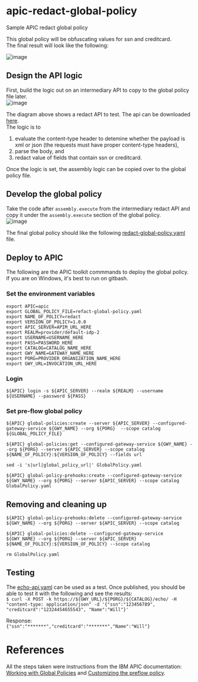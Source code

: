 # apic-redact-global-policy
Sample APIC redact global policy  

This global policy will be obfuscating values for ssn and creditcard.  
The final result will look like the following:  

![image](https://github.com/user-attachments/assets/70bbdfbc-5fad-4aee-bbf4-5b48034dc1ee)  

## Design the API logic  
First, build the logic out on an intermediary API to copy to the global policy file later.  
![image](https://github.com/user-attachments/assets/05a8c459-88f3-4b5a-b358-df61a141f8e7)  

The diagram above shows a redact API to test. 
The api can be downloaded [here](https://github.com/ibmArtifacts/apic-redact-global-policy/blob/main/redact-api.yaml).  
The logic is to  
1. evaluate the content-type header to detemine whether the payload is xml or json (the requests must have proper content-type headers),  
2. parse the body, and  
3. redact value of fields that contain ssn or creditcard.  

Once the logic is set, the assembly logic can be copied over to the global policy file.    

## Develop the global policy  
Take the code after `assembly.execute` from the intermediary redact API and copy it under the `assembly.execute` section of the global policy.  
![image](https://github.com/user-attachments/assets/97c1ea67-fab0-4c3b-a42c-6b8da74f66f3)  

The final global policy should like the following [redact-global-policy.yaml](https://github.com/ibmArtifacts/apic-redact-global-policy/blob/main/redact-global-policy.yaml) file.  

## Deploy to APIC  
The following are the APIC toolkit commmands to deploy the global policy.  
If you are on Windows, it's best to run on gitbash.  

### Set the environment variables  
```
export APIC=apic
export GLOBAL_POLICY_FILE=refact-global-policy.yaml
export NAME_OF_POLICY=redact
export VERSION_OF_POLICY=1.0.0
export APIC_SERVER=APIM_URL_HERE
export REALM=provider/default-idp-2
export USERNAME=USERNAME_HERE
export PASS=PASSWORD_HERE
export CATALOG=CATALOG_NAME_HERE
export GWY_NAME=GATEWAY_NAME_HERE
export PORG=PROVIDER_ORGANIZATION_NAME_HERE
export GWY_URL=INVOCATION_URL_HERE
```

### Login  
`${APIC} login -s ${APIC_SERVER} --realm ${REALM} --username ${USERNAME} --password ${PASS}`


### Set pre-flow global policy  
```
${APIC} global-policies:create --server ${APIC_SERVER} --configured-gateway-service ${GWY_NAME} --org ${PORG}  --scope catalog ${GLOBAL_POLICY_FILE}

${APIC} global-policies:get --configured-gateway-service ${GWY_NAME} --org ${PORG} --server ${APIC_SERVER} --scope catalog ${NAME_OF_POLICY}:${VERSION_OF_POLICY} --fields url

sed -i 's|url|global_policy_url|' GlobalPolicy.yaml

${APIC} global-policy-prehooks:create --configured-gateway-service ${GWY_NAME} --org ${PORG} --server ${APIC_SERVER} --scope catalog GlobalPolicy.yaml
```  
## Removing and cleaning up  
```
${APIC} global-policy-prehooks:delete --configured-gateway-service ${GWY_NAME} --org ${PORG} --server ${APIC_SERVER} --scope catalog

${APIC} global-policies:delete --configured-gateway-service ${GWY_NAME} --org ${PORG} --server ${APIC_SERVER} ${NAME_OF_POLICY}:${VERSION_OF_POLICY} --scope catalog

rm GlobalPolicy.yaml
```

## Testing
The [echo-api.yaml](https://github.com/ibmArtifacts/apic-redact-global-policy/blob/main/echo-api.yaml) can be used as a test.
Once published, you should be able to test it with the following and see the results:  
`$ curl -X POST -k https://${GWY_URL}/${PORG}/${CATALOG}/echo/ -H "content-type: application/json" -d '{"ssn":"123456789", "creditcard":"12324454655543", "Name":"Will"}'`

Response:  
`{"ssn":"*******","creditcard":"*******","Name":"Will"}`


# References  
All the steps taken were instructions from the IBM APIC documentation: [Working with Global Policies](https://www.ibm.com/docs/en/api-connect/10.0.8?topic=applications-working-global-policies) and [Customizing the preflow policy](https://www.ibm.com/docs/en/api-connect/10.0.8?topic=policies-customizing-preflow).





